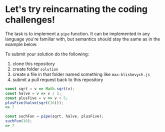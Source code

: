 # Let's try reincarnating the coding challenges!

The task is to implement a `pipe` function. It can be implemented in any language you're familiar with, but semantics should stay the same as in the example below.

To submit your solution do the following:
1. clone this repository
2. create folder `solution`
3. create a file in that folder named something like `max-klishevych.js`
4. submit a pull request back to this repository

```javascript
const sqrt = v => Math.sqrt(v);
const halve = v => v / 2;
const plusFive = v => v + 5;
plusFive(halve(sqrt(16)));
=> 7

const suchFun = pipe(sqrt, halve, plusFive);
suchFun(16);
=> 7
```
